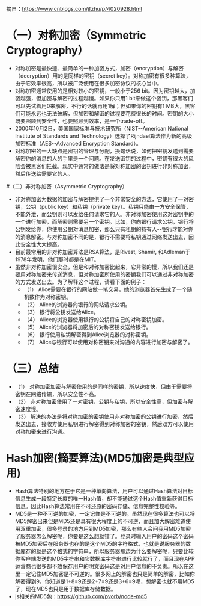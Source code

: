 摘自：https://www.cnblogs.com/jfzhu/p/4020928.html

# （一）对称加密（Symmetric Cryptography）
* 对称加密是最快速、最简单的一种加密方式，加密（encryption）与解密（decryption）用的是同样的密钥（secret key）。对称加密有很多种算法，由于它效率很高，所以被广泛使用在很多加密协议的核心当中。
* 对称加密通常使用的是相对较小的密钥，一般小于256 bit。因为密钥越大，加密越强，但加密与解密的过程越慢。如果你只用1 bit来做这个密钥，那黑客们可以先试着用0来解密，不行的话就再用1解；但如果你的密钥有1 MB大，黑客们可能永远也无法破解，但加密和解密的过程要花费很长的时间。密钥的大小既要照顾到安全性，也要照顾到效率，是一个trade-off。
* 2000年10月2日，美国国家标准与技术研究所（NIST--American National Institute of Standards and Technology）选择了Rijndael算法作为新的高级加密标准（AES--Advanced Encryption Standard）。
* 对称加密的一大缺点是密钥的管理与分配，换句话说，如何把密钥发送到需要解密你的消息的人的手里是一个问题。在发送密钥的过程中，密钥有很大的风险会被黑客们拦截。现实中通常的做法是将对称加密的密钥进行非对称加密，然后传送给需要它的人。

#（二）非对称加密（Asymmetric Cryptography）
* 非对称加密为数据的加密与解密提供了一个非常安全的方法，它使用了一对密钥，公钥（public key）和私钥（private key）。私钥只能由一方安全保管，不能外泄，而公钥则可以发给任何请求它的人。非对称加密使用这对密钥中的一个进行加密，而解密则需要另一个密钥。比如，你向银行请求公钥，银行将公钥发给你，你使用公钥对消息加密，那么只有私钥的持有人--银行才能对你的消息解密。与对称加密不同的是，银行不需要将私钥通过网络发送出去，因此安全性大大提高。
* 目前最常用的非对称加密算法是RSA算法，是Rivest, Shamir, 和Adleman于1978年发明，他们那时都是在MIT。
* 虽然非对称加密很安全，但是和对称加密比起来，它非常的慢，所以我们还是要用对称加密来传送消息，但对称加密所使用的密钥我们可以通过非对称加密的方式发送出去。为了解释这个过程，请看下面的例子：
    - （1） Alice需要在银行的网站做一笔交易，她的浏览器首先生成了一个随机数作为对称密钥。
    - （2） Alice的浏览器向银行的网站请求公钥。
    - （3） 银行将公钥发送给Alice。
    - （4） Alice的浏览器使用银行的公钥将自己的对称密钥加密。
    - （5） Alice的浏览器将加密后的对称密钥发送给银行。
    - （6） 银行使用私钥解密得到Alice浏览器的对称密钥。
    - （7） Alice与银行可以使用对称密钥来对沟通的内容进行加密与解密了。

# （三）总结
* （1） 对称加密加密与解密使用的是同样的密钥，所以速度快，但由于需要将密钥在网络传输，所以安全性不高。
* （2） 非对称加密使用了一对密钥，公钥与私钥，所以安全性高，但加密与解密速度慢。
* （3） 解决的办法是将对称加密的密钥使用非对称加密的公钥进行加密，然后发送出去，接收方使用私钥进行解密得到对称加密的密钥，然后双方可以使用对称加密来进行沟通。

# Hash加密(摘要算法)(MD5加密是典型应用)
* Hash算法特别的地方在于它是一种单向算法，用户可以通过Hash算法对目标信息生成一段特定长度的唯一Hash值，却不能通过这个Hash值重新获得目标信息。因此Hash算法常用在不可还原的密码存储、信息完整性校验等。
* MD5是一种不可逆的加密，一定记住是不可逆的。虽然现在很多算法也可以将MD5解密出来但是MD5还是具有很大程度上的不可逆，而且加大解密难道使用双重加密，很多登录的地方用到MD5加密，那么有些人会问我用MD5加密了服务器怎么解密呢，你要是这么想就错了。登录时输入用户的密码这个密码被MD5加密后在服务器也存的是这个MD5的字符格式，也就是说服务器的数据库存的就是这个格式的字符串，所以服务器那边为什么要解密呢，只要比较你客户端发送的MD5字符串和它数据库字符串进行比较就行了，而且现在APP运营商也很多都不敢保存用户的明文密码这是对用户信息的不负责。所以在这里一定记住MD5加密是不可逆的。很多网上的解密也只是简单的解密，比如你解密得到9，你知道是1+8=9还是2+7=9还是3+6=9呢，想解密也就不用MD5了，现在MD5也只是用于数据库存储数据。
* js相关的MD5包：https://github.com/pvorb/node-md5
